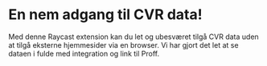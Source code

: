# En nem adgang til CVR data!

Med denne Raycast extension kan du let og ubesværet tilgå CVR data uden at tilgå eksterne hjemmesider via en browser.
Vi har gjort det let at se dataen i fulde med integration og link til Proff.